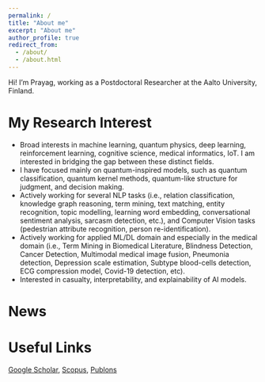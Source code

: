 ```yaml
---
permalink: /
title: "About me"
excerpt: "About me"
author_profile: true
redirect_from: 
  - /about/
  - /about.html
---
```


Hi! I’m Prayag, working as a Postdoctoral Researcher at the Aalto University, Finland.

My Research Interest
======
* Broad interests in machine learning, quantum physics, deep learning, reinforcement learning, cognitive science, medical informatics, IoT. I am interested in bridging the gap between these distinct fields.
* I have focused mainly on quantum-inspired models, such as quantum classification, quantum kernel methods, quantum-like structure for judgment, and decision making.
* Actively working for several NLP tasks (i.e., relation classification, knowledge graph reasoning, term mining, text matching, entity recognition, topic modelling,  learning word embedding, conversational sentiment analysis, sarcasm detection, etc.), and Computer Vision tasks (pedestrian attribute recognition, person re-identification).
* Actively working for applied ML/DL domain and especially in the medical domain (i.e., Term Mining in Biomedical Literature, Blindness Detection, Cancer Detection, Multimodal medical image fusion, Pneumonia detection, Depression scale estimation, Subtype blood-cells detection, ECG compression model, Covid-19 detection, etc).
* Interested in casualty, interpretability, and explainability of AI models.



News
======



Useful Links
======

[Google Scholar](https://scholar.google.it/citations?hl=en&user=sDnmJ_YAAAAJ&view_op=list_works&sortby=pubdate), [Scopus](https://www.scopus.com/authid/detail.uri?authorId=57193601962), [Publons](https://publons.com/researcher/2062944/prayag-tiwari/)
